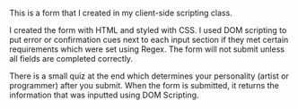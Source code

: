 This is a form that I created in my client-side scripting class.

I created the form with HTML and styled with CSS. I used DOM scripting to put error or confirmation cues next to each input section if they met certain requirements which were set using Regex. The form will not submit unless all fields are completed correctly.

There is a small quiz at the end which determines your personality (artist or programmer) after you submit. When the form is submitted, it returns the information that was inputted using DOM Scripting.

